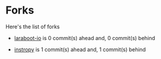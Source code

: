 # Forks

Here's the list of forks
- [laraboot-io](https:/laraboot-io}/vitraya-ramunong) is 0 commit(s) ahead and, 0 commit(s) behind
 
- [instropy](https:/instropy}/vitraya-ramunong) is 1 commit(s) ahead and, 1 commit(s) behind
 
